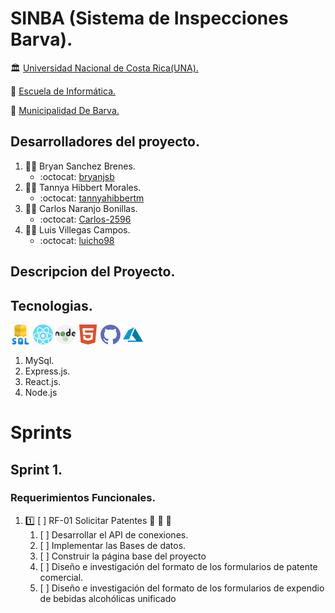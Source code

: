 # SINBA (Sistema de Inspecciones Barva).

:classical_building: [Universidad Nacional de Costa Rica(UNA).](https://www.una.ac.cr/ "Pagina Principal de la Universidad Nacional")

:school: [Escuela de Informática.](https://www.escinf.una.ac.cr/ "Pagina Principal de la Escuela de Informática UNA")

:office: [ Municipalidad De Barva.](https://munibarva.go.cr/ "Pagina Principal de la Municipalidad De Barva")

## Desarrolladores del proyecto.

1. :man_technologist: Bryan Sanchez Brenes.
   - :octocat: [bryanjsb](https://github.com/bryanjsb "Pagina Principal GitHub")
2. :woman_technologist: Tannya Hibbert Morales.
   - :octocat: [tannyahibbertm](https://github.com/tannyahibbertm "Pagina Principal GitHub")
3. :man_technologist: Carlos Naranjo Bonillas.
   - :octocat: [Carlos-2596](https://github.com/Carlos-2596 "Pagina Principal GitHub")
4. :man_technologist: Luis Villegas Campos.
   - :octocat: [luicho98](https://github.com/luicho98 "Pagina Principal GitHub")

## Descripcion del Proyecto.

## Tecnologias.

![SQL](tools-images/sql.png "SQL logo")
![Reactjs](tools-images/react.png "Reactjs logo")
![Nodejs](tools-images/nodejs.png "Nodejs logo")
![Html5](tools-images/html5.png "Html5 logo")
![GitHub](tools-images/github.png "GitHub logo")
![Azure](tools-images/azure.png "Azure logo")

1. MySql.
2. Express.js.
3. React.js.
4. Node.js

# Sprints

## Sprint 1.

### Requerimientos Funcionales.

1. :one: [ ] RF-01 Solicitar Patentes :bookmark_tabs: :memo: :hammer:
   1. [ ] Desarrollar el API de conexiones.
   2. [ ] Implementar las Bases de datos.
   3. [ ] Construir la página base del proyecto
   4. [ ] Diseño e investigación del formato de los formularios de patente comercial.
   5. [ ] Diseño e investigación del formato de los formularios de expendio de bebidas alcohólicas unificado
